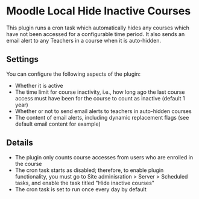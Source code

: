 # Moodle Local Hide Inactive Courses

This plugin runs a cron task which automatically hides any courses which have not been accessed for a configurable time period. It also sends an email alert to any Teachers in a course when it is auto-hidden.

## Settings

You can configure the following aspects of the plugin:
- Whether it is active
- The time limit for course inactivity, i.e., how long ago the last course access must have been for the course to count as inactive (default 1 year)
- Whether or not to send email alerts to teachers in auto-hidden courses
- The content of email alerts, including dynamic replacement flags (see default email content for example)

## Details

- The plugin only counts course accesses from users who are enrolled in the course
- The cron task starts as disabled; therefore, to enable plugin functionality, you must go to Site adminisration > Server > Scheduled tasks, and enable the task titled "Hide inactive courses"
- The cron task is set to run once every day by default
